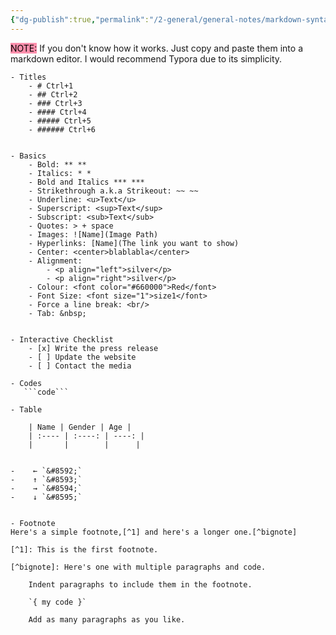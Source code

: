 ```yaml
---
{"dg-publish":true,"permalink":"/2-general/general-notes/markdown-syntax/"}
---
```



 <mark style="background: #FF5582A6;">NOTE:</mark> If you don't know how it works. Just copy and paste them into a markdown editor. I would recommend Typora due to its simplicity.

```
- Titles
    - # Ctrl+1
    - ## Ctrl+2
    - ### Ctrl+3
    - #### Ctrl+4
    - ##### Ctrl+5
    - ###### Ctrl+6


- Basics
    - Bold: ** **
    - Italics: * *
    - Bold and Italics *** ***
    - Strikethrough a.k.a Strikeout: ~~ ~~
    - Underline: <u>Text</u>
    - Superscript: <sup>Text</sup>
    - Subscript: <sub>Text</sub>
    - Quotes: > + space
    - Images: ![Name](Image Path)
    - Hyperlinks: [Name](The link you want to show)
    - Center: <center>blablabla</center>
    - Alignment:
        - <p align="left">silver</p>
        - <p align="right">silver</p>
    - Colour: <font color="#660000">Red</font>
    - Font Size: <font size="1">size1</font>
    - Force a line break: <br/>
    - Tab: &nbsp;


- Interactive Checklist
	- [x] Write the press release
	- [ ] Update the website
	- [ ] Contact the media

- Codes
   ```code```
   
- Table
	
	| Name | Gender | Age |
	| :---- | :----: | ----: |
	|       |        |      |
   

-    ← `&#8592;`
-    ↑ `&#8593;`
-    → `&#8594;`
-    ↓ `&#8595;`


- Footnote
Here's a simple footnote,[^1] and here's a longer one.[^bignote]

[^1]: This is the first footnote.

[^bignote]: Here's one with multiple paragraphs and code.

    Indent paragraphs to include them in the footnote.

    `{ my code }`

    Add as many paragraphs as you like.
```